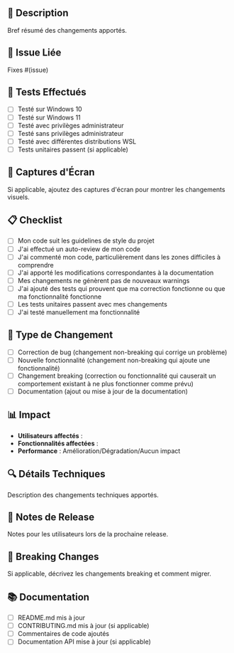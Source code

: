 ## 📝 Description

Bref résumé des changements apportés.

## 🔗 Issue Liée

Fixes #(issue)

## 🧪 Tests Effectués

- [ ] Testé sur Windows 10
- [ ] Testé sur Windows 11
- [ ] Testé avec privilèges administrateur
- [ ] Testé sans privilèges administrateur
- [ ] Testé avec différentes distributions WSL
- [ ] Tests unitaires passent (si applicable)

## 📸 Captures d'Écran

Si applicable, ajoutez des captures d'écran pour montrer les changements visuels.

## 📋 Checklist

- [ ] Mon code suit les guidelines de style du projet
- [ ] J'ai effectué un auto-review de mon code
- [ ] J'ai commenté mon code, particulièrement dans les zones difficiles à comprendre
- [ ] J'ai apporté les modifications correspondantes à la documentation
- [ ] Mes changements ne génèrent pas de nouveaux warnings
- [ ] J'ai ajouté des tests qui prouvent que ma correction fonctionne ou que ma fonctionnalité fonctionne
- [ ] Les tests unitaires passent avec mes changements
- [ ] J'ai testé manuellement ma fonctionnalité

## 🔧 Type de Changement

- [ ] Correction de bug (changement non-breaking qui corrige un problème)
- [ ] Nouvelle fonctionnalité (changement non-breaking qui ajoute une fonctionnalité)
- [ ] Changement breaking (correction ou fonctionnalité qui causerait un comportement existant à ne plus fonctionner comme prévu)
- [ ] Documentation (ajout ou mise à jour de la documentation)

## 📊 Impact

- **Utilisateurs affectés** : 
- **Fonctionnalités affectées** : 
- **Performance** : Amélioration/Dégradation/Aucun impact

## 🔍 Détails Techniques

Description des changements techniques apportés.

## 📝 Notes de Release

Notes pour les utilisateurs lors de la prochaine release.

## 🚨 Breaking Changes

Si applicable, décrivez les changements breaking et comment migrer.

## 📚 Documentation

- [ ] README.md mis à jour
- [ ] CONTRIBUTING.md mis à jour (si applicable)
- [ ] Commentaires de code ajoutés
- [ ] Documentation API mise à jour (si applicable) 